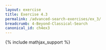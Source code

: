 ```yaml
---
layout: exercise
title: Exercise 4.3
permalink: /advanced-search-exercises/ex_3/
breadcrumb: 4-Beyond-Classical-Search
canonical_id: ch4ex3
---
```


{% include mathjax_support %}

